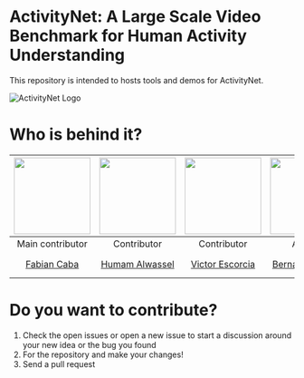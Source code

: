 # ActivityNet: A Large Scale Video Benchmark for Human Activity Understanding
This repository is intended to hosts tools and demos for ActivityNet.

![ActivityNet Logo][logo]

# Who is behind it?

| <img src="http://activity-net.org/challenges/2017/images/fabian.png" width="135" height="135"> | <img src="http://activity-net.org/challenges/2017/images/humam.jpg" width="135" height="135"> | <img src="http://activity-net.org/challenges/2017/images/victor.png" width="135" height="135"> | <img src="http://activity-net.org/challenges/2017/images/bernard.jpg" width="135" height="135">  | <img src="http://activity-net.org/challenges/2017/images/juan.jpg" width="135" height="135"> |
| :---: | :---: | :---: | :---: | :---: |
| Main contributor | Contributor | Contributor | Advisor | Advisor |
| [Fabian Caba][web-cabaf] |  [Humam Alwassel][web-humam] | [Victor Escorcia][web-victor] | [Bernard Ghanem][web-bernard] | [Juan Carlos Niebles][web-jc] |

# Do you want to contribute?

1. Check the open issues or open a new issue to start a discussion around your new idea or the bug you found
2. For the repository and make your changes!
3. Send a pull request

[image-cabaf]: http://activity-net.org/challenges/2017/images/fabian.png "Fabian Caba Heilbron"
[image-humam]: http://activity-net.org/challenges/2017/images/humam.jpg "Humam Alwassel"
[image-victor]: http://activity-net.org/challenges/2017/images/victor.png "Victor Escorcia"
[image-bernard]: http://activity-net.org/challenges/2017/images/bernard.png "Bernard Ghanem"
[image-jc]: http://activity-net.org/challenges/2017/images/juan.jpg "Juan Carlos Niebles"

[logo]: http://activity-net.org/challenges/2016/images/logo_activitynet.gif

[web-cabaf]: http://www.fabiancaba.com
[web-humam]: http://www.humamalwassel.com
[web-victor]: http://escorciav.github.io/
[web-bernard]: http://www.bernardghanem.com/
[web-jc]: http://www.niebles.net/
